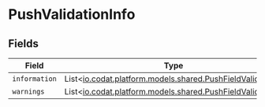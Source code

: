 # PushValidationInfo


## Fields

| Field                                                                                                   | Type                                                                                                    | Required                                                                                                | Description                                                                                             |
| ------------------------------------------------------------------------------------------------------- | ------------------------------------------------------------------------------------------------------- | ------------------------------------------------------------------------------------------------------- | ------------------------------------------------------------------------------------------------------- |
| `information`                                                                                           | List<[io.codat.platform.models.shared.PushFieldValidation](../../models/shared/PushFieldValidation.md)> | :heavy_minus_sign:                                                                                      | N/A                                                                                                     |
| `warnings`                                                                                              | List<[io.codat.platform.models.shared.PushFieldValidation](../../models/shared/PushFieldValidation.md)> | :heavy_minus_sign:                                                                                      | N/A                                                                                                     |